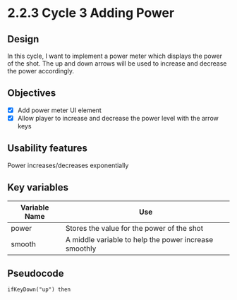 # 2.2.3 Cycle 3 Adding Power

## Design

In this cycle, I want to implement a power meter which displays the power of the shot. The up and down arrows will be used to increase and decrease the power accordingly.&#x20;

## Objectives

* [x] Add power meter UI element
* [x] Allow player to increase and decrease the power level with the arrow keys

## Usability features&#x20;

Power increases/decreases exponentially

## Key variables

| Variable Name | Use                                                   |
| ------------- | ----------------------------------------------------- |
| power         | Stores the value for the power of the shot            |
| smooth        | A middle variable to help the power increase smoothly |

## Pseudocode

```
ifKeyDown("up") then
    
```
